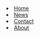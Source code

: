 <!DOCTYPE html>
<html>
<head>
  <link rel="stylesheet"  href="style1.css">
<title>Feeling</title>
</head>
<body>

  
  <u>
    <li><a class="activ" href="#home">Home</a></li>
    <li><a href="#news">News</a></li>
    <li><a href="#contact">Contact</a></li>
    <li><a href="about">About</a></li>
  </u>
  
  

</body>
</html>
